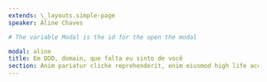 ```yaml
---
extends: \_layouts.simple-page
speaker: Aline Chaves

# The variable Modal is the id for the open the modal

modal: aline
title: Em DDD, domain, que falta eu sinto de você
section: Anim pariatur cliche reprehenderit, enim eiusmod high life accusamus terry richardson ad squid. 3 wolf moon officia aute, non cupidatat skateboard dolor brunch. Food truck quinoa nesciunt laborum eiusmod. Brunch 3 wolf moon tempor, sunt aliqua put a bird on it squid single-origin coffee nulla assumenda shoreditch et. Nihil anim keffiyeh helvetica, craft beer labore wes anderson cred nesciunt sapiente ea proident. Ad vegan excepteur butcher vice lomo. Leggings occaecat craft beer farm-to-table, raw denim aesthetic synth nesciunt you probably é haven heard of them accusamus labore sustainable VHS.
---
```

